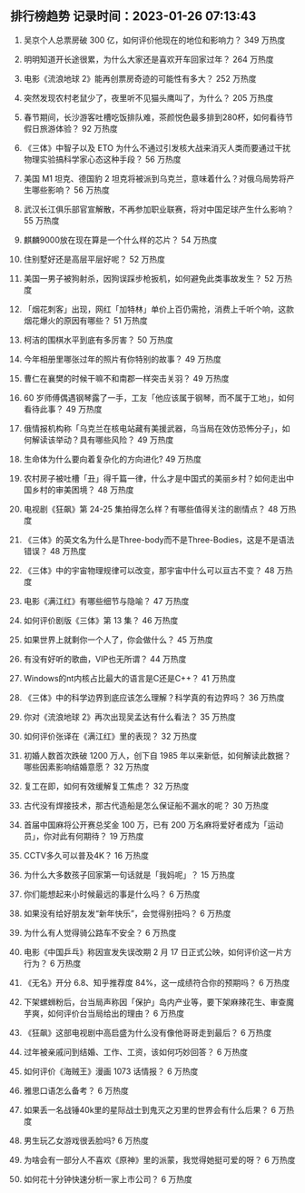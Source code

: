 
## 排行榜趋势 记录时间：2023-01-26 07:13:43
  
  1. 吴京个人总票房破 300 亿，如何评价他现在的地位和影响力？ 349 万热度
    
  2. 明明知道开长途很累，为什么大家还是喜欢开车回家过年？ 264 万热度
    
  3. 电影《流浪地球 2》能再创票房奇迹的可能性有多大？ 252 万热度
    
  4. 突然发现农村老鼠少了，夜里听不见猫头鹰叫了，为什么？ 205 万热度
    
  5. 春节期间，长沙游客吐槽吃饭排队难，茶颜悦色最多排到280杯，如何看待节假日旅游体验？ 92 万热度
    
  6. 《三体》中智子以及 ETO 为什么不通过引发核大战来消灭人类而要通过干扰物理实验搞科学家心态这种手段？ 56 万热度
    
  7. 美国 M1 坦克、德国豹 2 坦克将被派到乌克兰，意味着什么？对俄乌局势将产生哪些影响？ 56 万热度
    
  8. 武汉长江俱乐部官宣解散，不再参加职业联赛，将对中国足球产生什么影响？ 55 万热度
    
  9. 麒麟9000放在现在算是一个什么样的芯片？ 54 万热度
    
  10. 住别墅好还是高层平层好呢？ 52 万热度
    
  11. 美国一男子被狗射杀，因狗误踩步枪扳机，如何避免此类事故发生？ 52 万热度
    
  12. 「烟花刺客」出现，网红「加特林」单价上百仍需抢，消费上千听个响，这款烟花爆火的原因有哪些？ 51 万热度
    
  13. 柯洁的围棋水平到底有多厉害？ 50 万热度
    
  14. 今年相册里哪张过年的照片有你特别的故事？ 49 万热度
    
  15. 曹仁在襄樊的时候干嘛不和南郡一样突击关羽？ 49 万热度
    
  16. 60 岁师傅偶遇钢琴露了一手，工友「他应该属于钢琴，而不属于工地」，如何看待此事？ 49 万热度
    
  17. 俄情报机构称「乌克兰在核电站藏有美援武器，乌当局在效仿恐怖分子」，如何解读该举动？具有哪些风险？ 49 万热度
    
  18. 生命体为什么要向着复杂化的方向进化? 49 万热度
    
  19. 农村房子被吐槽「丑」得千篇一律，什么才是中国式的美丽乡村？如何走出中国乡村的审美困境？ 48 万热度
    
  20. 电视剧《狂飙》第 24-25 集拍得怎么样？有哪些值得关注的剧情点？ 48 万热度
    
  21. 《三体》的英文名为什么是Three-body而不是Three-Bodies，这是不是语法错误？ 48 万热度
    
  22. 《三体》中的宇宙物理规律可以改变，那宇宙中什么可以亘古不变？ 48 万热度
    
  23. 电影《满江红》有哪些细节与隐喻？ 47 万热度
    
  24. 如何评价剧版《三体》第 13 集？ 46 万热度
    
  25. 如果世界上就剩你一个人了，你会做什么？ 45 万热度
    
  26. 有没有好听的歌曲，VIP也无所谓？ 44 万热度
    
  27. Windows的nt内核占比最大的语言是C还是C++？ 41 万热度
    
  28. 《三体》中的科学边界到底应该怎么理解？科学真的有边界吗？ 36 万热度
    
  29. 你对《流浪地球 2》再次出现吴孟达有什么看法？ 35 万热度
    
  30. 如何评价张译在《满江红》里的表现？ 32 万热度
    
  31. 初婚人数首次跌破 1200 万人，创下自 1985 年以来新低，如何解读此数据？哪些因素影响结婚意愿？ 32 万热度
    
  32. 复工在即，如何有效缓解复工焦虑？ 32 万热度
    
  33. 古代没有焊接技术，那古代造船是怎么保证船不漏水的呢？ 30 万热度
    
  34. 首届中国麻将公开赛总奖金 100 万，已有 200 万名麻将爱好者成为「运动员」，你对此有何期待？ 19 万热度
    
  35. CCTV多久可以普及4K？ 16 万热度
    
  36. 为什么大多数孩子回家第一句话就是「我妈呢」？ 15 万热度
    
  37. 你们能想起来小时候最远的事是什么吗？ 6 万热度
    
  38. 如果没有给好朋友发“新年快乐”，会觉得别扭吗？ 6 万热度
    
  39. 为什么有人觉得骑公路车不安全？ 6 万热度
    
  40. 电影《中国乒乓》称因宣发失误改期 2 月 17 日正式公映，如何评价这一片方行为？ 6 万热度
    
  41. 《无名》开分 6.8、知乎推荐度 84%，这一成绩符合你的预期吗？ 6 万热度
    
  42. 下架螺蛳粉后，台当局声称因「保护」岛内产业等，要下架麻辣花生、审查魔芋爽，如何评价台当局给出的理由？ 6 万热度
    
  43. 《狂飙》这部电视剧中高启盛为什么没有像他哥哥走到最后？ 6 万热度
    
  44. 过年被亲戚问到结婚、工作、工资，该如何巧妙回答？ 6 万热度
    
  45. 如何评价《海贼王》漫画 1073 话情报？ 6 万热度
    
  46. 雅思口语怎么备考？ 6 万热度
    
  47. 如果丢一名战锤40k里的星际战士到鬼灭之刃里的世界会有什么后果？ 6 万热度
    
  48. 男生玩乙女游戏很丢脸吗? 6 万热度
    
  49. 为啥会有一部分人不喜欢《原神》里的派蒙，我觉得她挺可爱的呀？ 6 万热度
    
  50. 如何花十分钟快速分析一家上市公司？ 6 万热度
    